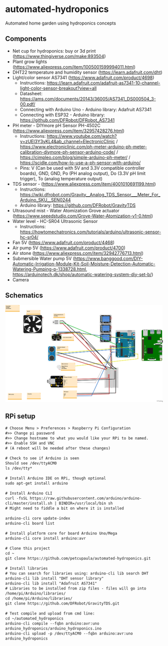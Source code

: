 # automated-hydroponics
Automated home garden using hydroponics concepts

## Components

* Net cup for hydroponics: buy or 3d print (https://www.thingiverse.com/make:893504)
* Plant grow lights (https://www.aliexpress.com/item/1005001599994011.html)
* DHT22 temperature and humidity sensor (https://learn.adafruit.com/dht)
* Light/color sensor AS7341 (https://www.adafruit.com/product/4698)
  * Instructions: https://learn.adafruit.com/adafruit-as7341-10-channel-light-color-sensor-breakout?view=all
  * Datasheet: https://ams.com/documents/20143/36005/AS7341_DS000504_3-00.pdf/
  * Connecting with Arduino Uno - Arduino library: Adafruit AS7341
  * Connecting with ESP32 - Arduino library: https://github.com/DFRobot/DFRobot_AS7341
* PH meter - DIYmore pH Sensor PH-4502C (https://www.aliexpress.com/item/32957428276.html)
  * Instructions: https://www.youtube.com/watch?v=zUEl3Y3yKL4&ab_channel=ElectronicClinic / https://www.electroniclinic.com/ph-meter-arduino-ph-meter-calibration-diymore-ph-sensor-arduino-code/ / https://cimpleo.com/blog/simple-arduino-ph-meter/ / https://scidle.com/how-to-use-a-ph-sensor-with-arduino/
  * Pins: V (Can be used with 5V and 3.3V compatible controller boards), GND, GND, Po (PH analog output), Do (3.3V pH limit trigger), To (analog temperature output)
* TDS sensor - (https://www.aliexpress.com/item/4001010691199.html)
  * Instructions: https://wiki.dfrobot.com/Gravity__Analog_TDS_Sensor___Meter_For_Arduino_SKU__SEN0244
  * Arduino library: https://github.com/DFRobot/GravityTDS
* Ultrasound mist - Water Atomization Grove actuator (https://www.seeedstudio.com/Grove-Water-Atomization-v1-0.html)
* Water level - HC-SR04 Ultrasonic Sensor
  * Instructions: https://howtomechatronics.com/tutorials/arduino/ultrasonic-sensor-hc-sr04/
* Fan 5V (https://www.adafruit.com/product/4468)
* Air pump 5V (https://www.adafruit.com/product/4700) 
* Air stone (https://www.aliexpress.com/item/32942776713.html)
* Submersible Water pump 5V (https://www.banggood.com/DIY-Automatic-Irrigation-Module-Kit-Soil-Moisture-Detection-Automatic-Watering-Pumping-p-1338728.html, https://arduinotech.dk/shop/automatic-watering-system-diy-set-b/)
* Camera

## Schematics

![Schematics](hydroponics_schematic_bb.png?raw=true "Schematics")

## RPi setup

```
# Choose Menu > Preferences > Raspberry Pi Configuration
#>> Change pi password
#>> Change hostname to what you would like your RPi to be named.
#>> Enable SSH and VNC
# (A reboot will be needed after these changes)

# Check to see if Arduino is seen
Should see /dev/ttyACM0
ls /dev/tty*

# Install Arduino IDE on RPi, though optional
sudo apt-get install arduino

# Install Arduino CLI
curl -fsSL https://raw.githubusercontent.com/arduino/arduino-cli/master/install.sh | BINDIR=/usr/local/bin sh
# Might need to fiddle a bit on where it is installed

arduino-cli core update-index
arduino-cli board list

# Install platform core for board Arduino Uno/Mega
arduino-cli core install arduino:avr

# Clone this project
cd ~
git clone https://github.com/petcupaula/automated-hydroponics.git

# Install libraries
# You can search for libraries using: arduino-cli lib search DHT
arduino-cli lib install "DHT sensor library"
arduino-cli lib install "Adafruit AS7341"
# Libraries to be installed from zip files - files will go into  /home/pi/Arduino/libraries/
cd /home/pi/Arduino/libraries/
git clone https://github.com/DFRobot/GravityTDS.git

# Test compile and upload from cmd line:
cd ~/automated_hydroponics
arduino-cli compile --fqbn arduino:avr:uno arduino_hydroponics/arduino_hydroponics.ino 
arduino-cli upload -p /dev/ttyACM0 --fqbn arduino:avr:uno arduino_hydroponics
```
